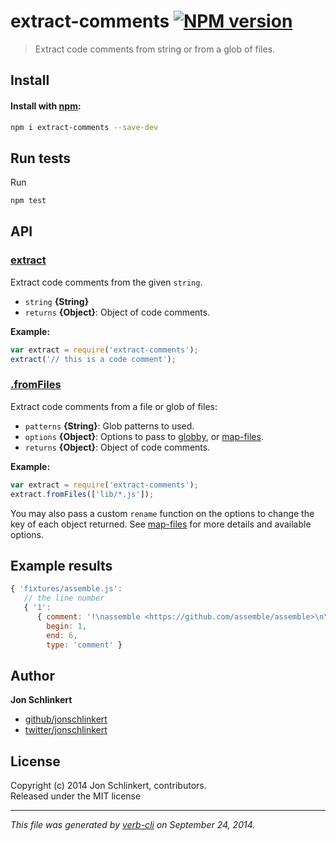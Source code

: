 # extract-comments [![NPM version](https://badge.fury.io/js/extract-comments.svg)](http://badge.fury.io/js/extract-comments)

> Extract code comments from string or from a glob of files.

## Install
#### Install with [npm](npmjs.org):

```bash
npm i extract-comments --save-dev
```

## Run tests

Run

```bash
npm test
```

## API
### [extract](index.js#L32)

Extract code comments from the given `string`.

* `string` **{String}**    
* `returns` **{Object}**: Object of code comments.  

**Example:**

```js
var extract = require('extract-comments');
extract('// this is a code comment');
```

### [.fromFiles](index.js#L74)

Extract code comments from a file or glob of files:

* `patterns` **{String}**: Glob patterns to used.    
* `options` **{Object}**: Options to pass to [globby], or [map-files].    
* `returns` **{Object}**: Object of code comments.  

**Example:**

```js
var extract = require('extract-comments');
extract.fromFiles(['lib/*.js']);
```

You may also pass a custom `rename` function on the options to change the key of each object returned. See [map-files](https://github.com/jonschlinkert/map-files) for more details and available options.

## Example results

```js
{ 'fixtures/assemble.js':
   // the line number
   { '1':
      { comment: '!\nassemble <https://github.com/assemble/assemble>\n\nCopyright (c) 2014 Jon Schlinkert, Brian Woodward, contributors.\nLicensed under the MIT license.\n',
        begin: 1,
        end: 6,
        type: 'comment' }
```

## Author

**Jon Schlinkert**
 
+ [github/jonschlinkert](https://github.com/jonschlinkert)
+ [twitter/jonschlinkert](http://twitter.com/jonschlinkert) 

## License
Copyright (c) 2014 Jon Schlinkert, contributors.  
Released under the MIT license

***

_This file was generated by [verb-cli](https://github.com/assemble/verb-cli) on September 24, 2014._



[globby]: https://github.com/sindresorhus/globby
[esprima]: https://github.com/ariya/esprima
[map-files]: https://github.com/jonschlinkert/map-files